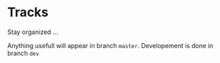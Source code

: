 # Tracks

Stay organized ...

Anything usefull will appear in branch `master`.
Developement is done in branch `dev`